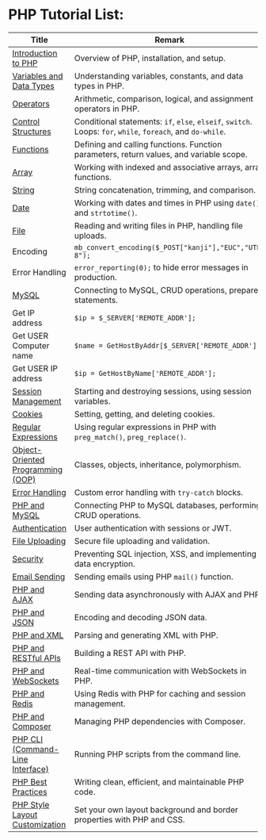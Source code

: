 # PHP Tutorial List:
| Title    | Remark  |
| -------------| -----|
| [Introduction to PHP](https://github.com/potatoscript/php/wiki/Introduction) | Overview of PHP, installation, and setup. |
| [Variables and Data Types](https://github.com/potatoscript/php/wiki/Variables-and-Data-Types) | Understanding variables, constants, and data types in PHP. |
| [Operators](https://github.com/potatoscript/php/wiki/Operators) | Arithmetic, comparison, logical, and assignment operators in PHP. |
| [Control Structures](https://github.com/potatoscript/php/wiki/Control-Structures) | Conditional statements: `if`, `else`, `elseif`, `switch`. Loops: `for`, `while`, `foreach`, and `do-while`. |
| [Functions](https://github.com/potatoscript/php/wiki/Functions) | Defining and calling functions. Function parameters, return values, and variable scope. |
| [Array](https://github.com/potatoscript/php/wiki/Array) | Working with indexed and associative arrays, array functions. |
| [String](https://github.com/potatoscript/php/wiki/String) | String concatenation, trimming, and comparison. |
| [Date](https://github.com/potatoscript/php/wiki/Date) | Working with dates and times in PHP using `date()` and `strtotime()`. |
| [File](https://github.com/potatoscript/php/wiki/File) | Reading and writing files in PHP, handling file uploads. |
| Encoding | `mb_convert_encoding($_POST["kanji"],"EUC","UTF-8");` |
| Error Handling | `error_reporting(0);` to hide error messages in production. |
| [MySQL](https://github.com/potatoscript/php/wiki/MySQL) | Connecting to MySQL, CRUD operations, prepared statements. |
| Get IP address | `$ip = $_SERVER['REMOTE_ADDR'];` |
| Get USER Computer name | `$name = GetHostByAddr[$_SERVER['REMOTE_ADDR']);` |
| Get USER IP address | `$ip = GetHostByName['REMOTE_ADDR'];` |
| [Session Management](https://github.com/potatoscript/php/wiki/Sessions) | Starting and destroying sessions, using session variables. |
| [Cookies](https://github.com/potatoscript/php/wiki/Cookies) | Setting, getting, and deleting cookies. |
| [Regular Expressions](https://github.com/potatoscript/php/wiki/Regular-Expressions) | Using regular expressions in PHP with `preg_match()`, `preg_replace()`. |
| [Object-Oriented Programming (OOP)](https://github.com/potatoscript/php/wiki/OOP) | Classes, objects, inheritance, polymorphism. |
| [Error Handling](https://github.com/potatoscript/php/wiki/Error-Handling) | Custom error handling with `try-catch` blocks. |
| [PHP and MySQL](https://github.com/potatoscript/php/wiki/MySQL) | Connecting PHP to MySQL databases, performing CRUD operations. |
| [Authentication](https://github.com/potatoscript/php/wiki/Authentication) | User authentication with sessions or JWT. |
| [File Uploading](https://github.com/potatoscript/php/wiki/File-Uploader) | Secure file uploading and validation. |
| [Security](https://github.com/potatoscript/php/wiki/Security) | Preventing SQL injection, XSS, and implementing data encryption. |
| [Email Sending](https://github.com/potatoscript/php/wiki/Email) | Sending emails using PHP `mail()` function. |
| [PHP and AJAX](https://github.com/potatoscript/php/wiki/AJAX) | Sending data asynchronously with AJAX and PHP. |
| [PHP and JSON](https://github.com/potatoscript/php/wiki/JSON) | Encoding and decoding JSON data. |
| [PHP and XML](https://github.com/potatoscript/php/wiki/XML) | Parsing and generating XML with PHP. |
| [PHP and RESTful APIs](https://github.com/potatoscript/php/wiki/RESTful-APIs) | Building a REST API with PHP. |
| [PHP and WebSockets](https://github.com/potatoscript/php/wiki/WebSockets) | Real-time communication with WebSockets in PHP. |
| [PHP and Redis](https://github.com/potatoscript/php/wiki/Redis) | Using Redis with PHP for caching and session management. |
| [PHP and Composer](https://github.com/potatoscript/php/wiki/Composer) | Managing PHP dependencies with Composer. |
| [PHP CLI (Command-Line Interface)](https://github.com/potatoscript/php/wiki/CLI) | Running PHP scripts from the command line. |
| [PHP Best Practices](https://github.com/potatoscript/php/wiki/Best-Practices) | Writing clean, efficient, and maintainable PHP code. |
| [PHP Style Layout Customization](https://github.com/potatoscript/php/wiki/Style-Layout) | Set your own layout background and border properties with PHP and CSS. |

